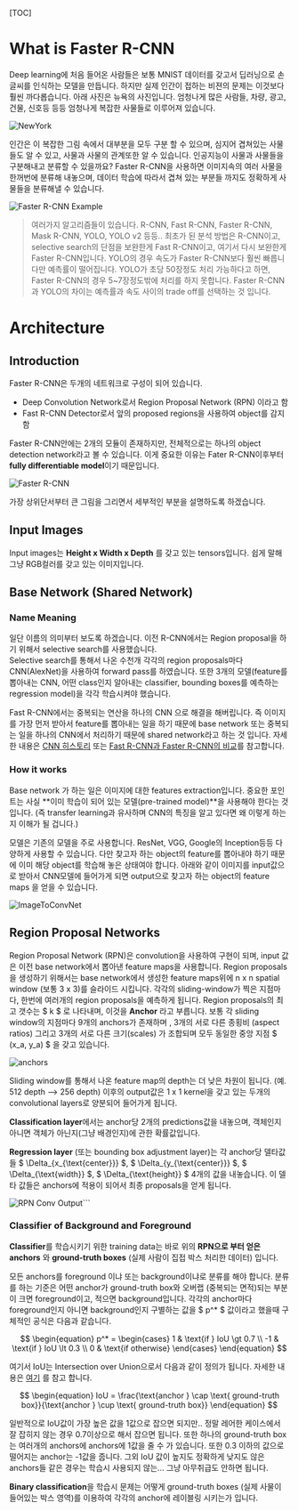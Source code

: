 [TOC]

# What is Faster R-CNN

Deep learning에 처음 들어온 사람들은 보통 MNIST 데이터를 갖고서 딥러닝으로 손글씨를 인식하는 모델을 만듭니다. 하지만 실제 인간이 접하는 비젼의 문제는 이것보다 훨씬 까다롭습니다.  아래 사진은 뉴욕의 사진입니다. 엄청나게 많은 사람들, 차량, 광고, 건물, 신호등 등등 엄청나게 복잡한 사물들로 이루어져 있습니다. 

![NewYork](images/new-york.jpg)

인간은 이 복잡한 그림 속에서 대부분을 모두 구분 할 수 있으며, 심지어 겹쳐있는 사물들도 알 수 있고, 사물과 사물의 관계또한 알 수 있습니다. 인공지능이 사물과 사물들을 구분해내고 분류할 수 있을까요? Faster R-CNN을 사용하면 이미지속의 여러 사물을 한꺼번에 분류해 내놓으며, 데이터 학습에 따라서 겹쳐 있는 부분들 까지도 정확하게 사물들을 분류해낼 수 있습니다.

![Faster R-CNN Example](images/faster-rcnn-examples.png)



> 여러가지 알고리즘들이 있습니다. R-CNN, Fast R-CNN, Faster R-CNN, Mask R-CNN, YOLO, YOLO v2 등등.. 
> 최초가 된 분석 방법은 R-CNN이고, selective search의 단점을 보완한게 Fast R-CNN이고, 여기서 다시 보완한게 Faster R-CNN입니다. YOLO의 경우 속도가 Faster R-CNN보다 훨씬 빠릅니다만 예측률이 떨어집니다. YOLO가 초당 50장정도 처리 가능하다고 하면, Faster R-CNN의 경우 5~7장정도밖에 처리를 하지 못합니다. Faster R-CNN과 YOLO의 차이는 예측률과 속도 사이의 trade off를 선택하는 것 입니다.



# Architecture

## Introduction

Faster R-CNN은 두개의 네트워크로 구성이 되어 있습니다. 

 - Deep Convolution Network로서 Region Proposal Network (RPN) 이라고 함
 - Fast R-CNN Detector로서 앞의 proposed regions을 사용하여 object를 감지함


Faster R-CNN안에는 2개의 모듈이 존재하지만, 전체적으로는 하나의 object detection network라고 볼 수 있습니다.
이게 중요한 이유는 Fater R-CNN이후부터 **fully differentiable model**이기 때문입니다.

![Faster R-CNN](images/faster-rcnn.png)


가장 상위단서부터 큰 그림을 그리면서 세부적인 부분을 설명하도록 하겠습니다. 

## Input Images 

Input images는 **Height x Width x Depth** 를 갖고 있는 tensors입니다. 
쉽게 말해 그냥 RGB컬러를 갖고 있는 이미지입니다. 

## Base Network (Shared Network)

### Name Meaning

일단 이름의 의미부터 보도록 하겠습니다. 
이전 R-CNN에서는 Region proposal을 하기 위해서 selective search를 사용했습니다.  
Selective search를 통해서 나온 수천개 각각의 region proposals마다 CNN(AlexNet)을 사용하여 forward pass를 하였습니다. 또한 3개의 모델(feature를 뽑아내는 CNN, 어떤 class인지 알아내는 classifier, bounding boxes를 예측하는 regression model)을 각각 학습시켜야 했습니다.

Fast R-CNN에서는 중복되는 연산을 하나의 CNN 으로 해결을 해버립니다. 
즉 이미지를 가장 먼저 받아서 feature를 뽑아내는 일을 하기 때문에 base network 또는 중복되는 일을 하나의 CNN에서 처리하기 때문에 shared network라고 하는 것 입니다. 자세한 내용은 [CNN 히스토리](https://blog.athelas.com/a-brief-history-of-cnns-in-image-segmentation-from-r-cnn-to-mask-r-cnn-34ea83205de4?token=8y0wRhgrjcR2Zl9z) 또는 [Fast R-CNN과 Faster R-CNN의 비교](https://jhui.github.io/2017/03/15/Fast-R-CNN-and-Faster-R-CNN/)를 참고합니다.


### How it works

Base network 가 하는 일은 이미지에 대한 features extraction입니다. 
중요한 포인트는 사실 **이미 학습이 되어 있는 모델(pre-trained model)**을 사용해야 한다는 것 입니다. (즉 transfer learning과 유사하며 CNN의 특징을 알고 있다면 왜 이렇게 하는지 이해가 될 겁니다.)

모델은 기존의 모델을 주로 사용합니다. 
ResNet, VGG, Google의 Inception등등 다양하게 사용할 수 있습니다. 다만 찾고자 하는 object의 feature를 뽑아내야 하기 때문에 이미 해당 object를 학습해 놓은 상태여야 합니다. 아래와 같이 이미지를 input값으로 받아서 CNN모델에 들어가게 되면 output으로 찾고자 하는 object의 feature maps 을 얻을 수 있습니다.

![ImageToConvNet](images/convnet.png)


## Region Proposal Networks

Region Proposal Network (RPN)은 convolution을 사용하여 구현이 되며, input 값은 이전 base network에서 뽑아낸 feature maps을 사용합니다.  Region proposals을 생성하기 위해서는 base network에서 생성한 feature maps위에 n x n spatial window (보통 3 x 3)를 슬라이드 시킵니다.  각각의 sliding-window가 찍은 지점마다, 한번에 여러개의 region proposals을 예측하게 됩니다. Region proposals의 최고 갯수는 $ k $ 로 나타내며, 이것을 **Anchor** 라고 부릅니다. 보통 각 sliding window의 지점마다 9개의 anchors가 존재하며 , 3개의 서로 다른 종횡비 (aspect ratios) 그리고 3개의 서로 다른 크기(scales) 가 조합되며 모두 동일한 중앙 지점 $ (x_a, y_a) $ 을 갖고 있습니다.

![anchors](images/sliding_window_and_anchor.png)



Sliding window를 통해서 나온 feature map의 depth는 더 낮은 차원이 됩니다. (예. 512 depth --> 256 depth) 이후의 output값은 1 x 1 kernel을 갖고 있는 두개의 convolutional layers로 양분되어 들어가게 됩니다.  

**Classification layer**에서는 anchor당 2개의 predictions값을 내놓으며, 객체인지 아니면 객체가 아닌지(그냥 배경인지)에 관한 확률값입니다.

**Regression layer** (또는 bounding box adjustment layer)는 각 anchor당 델타값들 $ \Delta_{x_{\text{center}}} $, $ \Delta_{y_{\text{center}}} $,  $ \Delta_{\text{width}} $, $ \Delta_{\text{height}} $  4개의 값을 내놓습니다. 이 델타 값들은 anchors에 적용이 되어서 최종 proposals을 얻게 됩니다. 



![RPN Conv Output](images/sliding-window.png)```



### Classifier of Background and Foreground 

**Classifier**를 학습시키기 위한 training data는 바로 위의 **RPN으로 부터 얻은 anchors** 와 **ground-truth boxes** (실제 사람이 집접 박스 처리한 데이터) 입니다. 

모든 anchors를 foreground 이냐 또는 background이냐로 분류를 해야 합니다. 
분류를 하는 기준은 어떤 anchor가 ground-truth box와 오버랩 (중복되는 면적)되는 부분이 크면 foreground이고, 적으면 background입니다. 각각의 anchor마다 foreground인지 아니면 background인지 구별하는 값을  $ p^* $ 값이라고 했을때 구체적인 공식은 다음과 같습니다. 



$$ \begin{equation} p^* = \begin{cases} 1 & \text{if } IoU \gt 0.7 \\ -1 & \text{if } IoU \lt 0.3 \\ 0 & \text{if otherwise}  \end{cases}  \end{equation} $$



여기서 IoU는 Intersection over Union으로서 다음과 같이 정의가 됩니다. 
자세한 내용은 [여기](https://www.pyimagesearch.com/2016/11/07/intersection-over-union-iou-for-object-detection/) 를 참고 합니다. 

$$ \begin{equation} IoU = \frac{\text{anchor } \cap \text{ ground-truth box}}{\text{anchor } \cup \text{ ground-truth box}} \end{equation} $$

일반적으로 IoU값이 가장 높은 값을 1값으로 잡으면 되지만.. 정말 레어한 케이스에서 잘 잡히지 않는 경우 0.7이상으로 해서 잡으면 됩니다. 또한 하나의 ground-truth box는 여러개의 anchors에 anchors에 1값을 줄 수 가 있습니다.  또한 0.3 이하의 값으로 떨어지는 anchor는 -1값을 줍니다. 그외 IoU 값이 높지도 정확하게 낮지도 않은 anchors들 같은 경우는 학습시 사용되지 않는... 그냥 아무취급도 안하면 됩니다. 







**Binary classification**을 학습시 문제는 어떻게 ground-truth boxes (실제 사물이 들어있는 박스 영역)를 이용하여 각각의 anchor에 레이블링 시키는가 입니다. 

